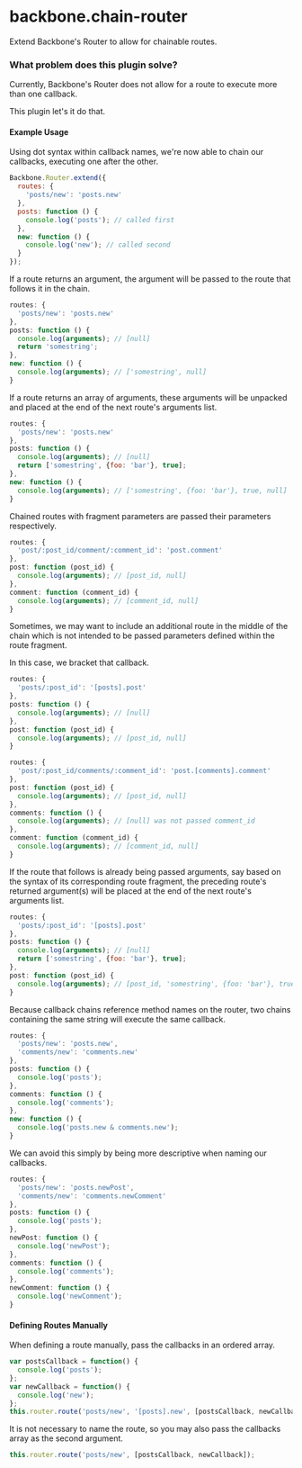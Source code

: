 # backbone.chain-router

Extend Backbone's Router to allow for chainable routes.

### What problem does this plugin solve?

Currently, Backbone's Router does not allow for a route to execute more than one callback.

This plugin let's it do that.

#### Example Usage

Using dot syntax within callback names, we're now able to chain our callbacks, executing one after the other.

```js
Backbone.Router.extend({
  routes: {
    'posts/new': 'posts.new'
  },
  posts: function () {
    console.log('posts'); // called first
  },
  new: function () {
    console.log('new'); // called second
  }
});
```
If a route returns an argument, the argument will be passed to the route that follows it in the chain.
```js
routes: {
  'posts/new': 'posts.new'
},
posts: function () {
  console.log(arguments); // [null]
  return 'somestring';
},
new: function () {
  console.log(arguments); // ['somestring', null]
}
```
If a route returns an array of arguments, these arguments will be unpacked and placed at the end of the next route's arguments list.
```js
routes: {
  'posts/new': 'posts.new'
},
posts: function () {
  console.log(arguments); // [null]
  return ['somestring', {foo: 'bar'}, true];
},
new: function () {
  console.log(arguments); // ['somestring', {foo: 'bar'}, true, null]
}
```
Chained routes with fragment parameters are passed their parameters respectively.
```js
routes: {
  'post/:post_id/comment/:comment_id': 'post.comment'
},
post: function (post_id) {
  console.log(arguments); // [post_id, null]
},
comment: function (comment_id) {
  console.log(arguments); // [comment_id, null]
}
```
Sometimes, we may want to include an additional route in the middle of the chain which is not intended to be passed parameters defined within the route fragment.

In this case, we bracket that callback.
```js
routes: {
  'posts/:post_id': '[posts].post'
},
posts: function () {
  console.log(arguments); // [null]
},
post: function (post_id) {
  console.log(arguments); // [post_id, null]
}
```
```js
routes: {
  'post/:post_id/comments/:comment_id': 'post.[comments].comment'
},
post: function (post_id) {
  console.log(arguments); // [post_id, null]
},
comments: function () {
  console.log(arguments); // [null] was not passed comment_id
},
comment: function (comment_id) {
  console.log(arguments); // [comment_id, null]
}
```
If the route that follows is already being passed arguments, say based on the syntax of its corresponding route fragment, the preceding route's returned argument(s) will be placed at the end of the next route's arguments list.
```js
routes: {
  'posts/:post_id': '[posts].post'
},
posts: function () {
  console.log(arguments); // [null]
  return ['somestring', {foo: 'bar'}, true];
},
post: function (post_id) {
  console.log(arguments); // [post_id, 'somestring', {foo: 'bar'}, true, null]
}
```
Because callback chains reference method names on the router, two chains containing the same string will execute the same callback.
```js
routes: {
  'posts/new': 'posts.new',
  'comments/new': 'comments.new'
},
posts: function () {
  console.log('posts');
},
comments: function () {
  console.log('comments');
},
new: function () {
  console.log('posts.new & comments.new');
}
```
We can avoid this simply by being more descriptive when naming our callbacks.
```js
routes: {
  'posts/new': 'posts.newPost',
  'comments/new': 'comments.newComment'
},
posts: function () {
  console.log('posts');
},
newPost: function () {
  console.log('newPost');
},
comments: function () {
  console.log('comments');
},
newComment: function () {
  console.log('newComment');
}
```
#### Defining Routes Manually

When defining a route manually, pass the callbacks in an ordered array.
```js
var postsCallback = function() {
  console.log('posts');
};
var newCallback = function() {
  console.log('new');
};
this.router.route('posts/new', '[posts].new', [postsCallback, newCallback]);
```
It is not necessary to name the route, so you may also pass the callbacks array as the second argument.
```js
this.router.route('posts/new', [postsCallback, newCallback]);
```
